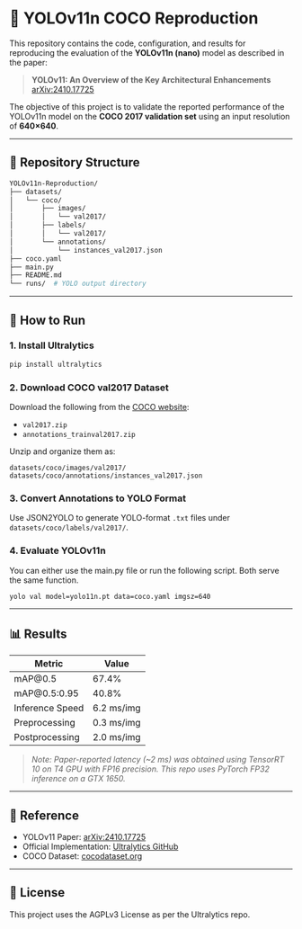 # 🧠 YOLOv11n COCO Reproduction

This repository contains the code, configuration, and results for reproducing the evaluation of the **YOLOv11n (nano)** model as described in the paper:

> **YOLOv11: An Overview of the Key Architectural Enhancements**
> [arXiv:2410.17725](https://arxiv.org/abs/2410.17725)

The objective of this project is to validate the reported performance of the YOLOv11n model on the **COCO 2017 validation set** using an input resolution of **640×640**.

---

## 📆 Repository Structure

```bash
YOLOv11n-Reproduction/
├── datasets/
│   └── coco/
│       ├── images/
│       │   └── val2017/
│       ├── labels/
│       │   └── val2017/
│       └── annotations/
│           └── instances_val2017.json
├── coco.yaml
├── main.py
├── README.md
└── runs/  # YOLO output directory
```

---

## 🚀 How to Run

### 1. Install Ultralytics 

```bash
pip install ultralytics
```

### 2. Download COCO val2017 Dataset

Download the following from the [COCO website](https://cocodataset.org/#download):

* `val2017.zip`
* `annotations_trainval2017.zip`

Unzip and organize them as:

```
datasets/coco/images/val2017/
datasets/coco/annotations/instances_val2017.json
```

### 3. Convert Annotations to YOLO Format

Use JSON2YOLO to generate YOLO-format `.txt` files under `datasets/coco/labels/val2017/`.

### 4. Evaluate YOLOv11n

You can either use the main.py file or run the following script. Both serve the same function.

```bash
yolo val model=yolo11n.pt data=coco.yaml imgsz=640
```

---

## 📊 Results

| Metric          | Value      |
| --------------- | ---------- |
| mAP\@0.5        | 67.4%      |
| mAP\@0.5:0.95   | 40.8%      |
| Inference Speed | 6.2 ms/img |
| Preprocessing   | 0.3 ms/img |
| Postprocessing  | 2.0 ms/img |

> *Note: Paper-reported latency (\~2 ms) was obtained using TensorRT 10 on T4 GPU with FP16 precision. This repo uses PyTorch FP32 inference on a GTX 1650.*

---

## 📌 Reference

* YOLOv11 Paper: [arXiv:2410.17725](https://arxiv.org/abs/2410.17725)
* Official Implementation: [Ultralytics GitHub](https://github.com/ultralytics/ultralytics)
* COCO Dataset: [cocodataset.org](https://cocodataset.org/#home)

---

## 📃 License

This project uses the AGPLv3 License as per the Ultralytics repo.
